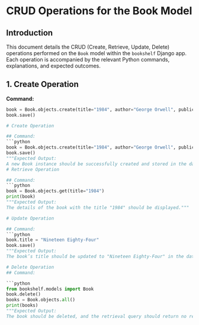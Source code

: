 # CRUD Operations for the Book Model

## Introduction
This document details the CRUD (Create, Retrieve, Update, Delete) operations performed on the `Book` model within the `bookshelf` Django app. Each operation is accompanied by the relevant Python commands, explanations, and expected outcomes.

## 1. Create Operation
**Command:**
```python
book = Book.objects.create(title="1984", author="George Orwell", publication_year=1949)
book.save()

# Create Operation

## Command:
```python
book = Book.objects.create(title="1984", author="George Orwell", publication_year=1949)
book.save()
"""Expected Output:
A new Book instance should be successfully created and stored in the database."""
# Retrieve Operation

## Command:
```python
book = Book.objects.get(title="1984")
print(book)
"""Expected Output:
The details of the book with the title "1984" should be displayed."""

# Update Operation

## Command:
```python
book.title = "Nineteen Eighty-Four"
book.save()
"""Expected Output:
The book’s title should be updated to "Nineteen Eighty-Four" in the database."""

# Delete Operation
## Command:

```python
from bookshelf.models import Book
book.delete()
books = Book.objects.all()
print(books)
"""Expected Output:
The book should be deleted, and the retrieval query should return no results."""